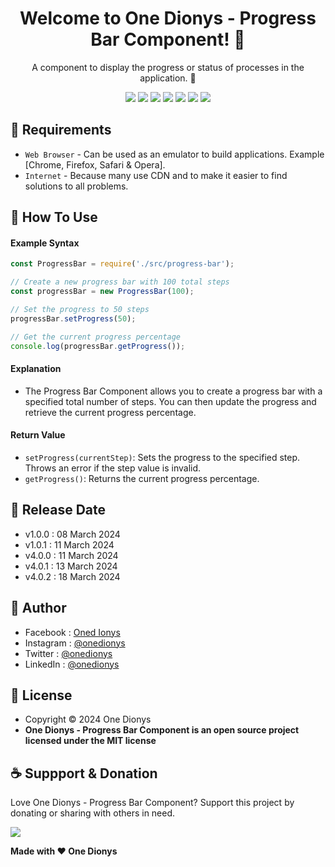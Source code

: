 <h1 align="center">Welcome to One Dionys - Progress Bar Component! 👋 </h1>

<p align="center">A component to display the progress or status of processes in the application. 💖 </p>

<p align="center">
<img src="https://img.shields.io/github/contributors/onedionys/onedionys-progress-bar-component?style=flat-square">
<img src="https://img.shields.io/github/issues/onedionys/onedionys-progress-bar-component?style=flat-square">
<img src="https://img.shields.io/github/stars/onedionys/onedionys-progress-bar-component?style=flat-square"> 
<img src="https://img.shields.io/github/forks/onedionys/onedionys-progress-bar-component?style=flat-square">
<img src="https://img.shields.io/github/last-commit/onedionys/onedionys-progress-bar-component.svg?style=flat-square">
<img src="https://img.shields.io/github/languages/code-size/onedionys/onedionys-progress-bar-component?style=flat-square">
<img src="https://img.shields.io/github/license/onedionys/onedionys-progress-bar-component?style=flat-square">
</p>

## 💾 Requirements

* `Web Browser` - Can be used as an emulator to build applications. Example [Chrome, Firefox, Safari & Opera].
* `Internet` - Because many use CDN and to make it easier to find solutions to all problems.

## 🎯 How To Use

#### Example Syntax

```javascript
const ProgressBar = require('./src/progress-bar');

// Create a new progress bar with 100 total steps
const progressBar = new ProgressBar(100);

// Set the progress to 50 steps
progressBar.setProgress(50);

// Get the current progress percentage
console.log(progressBar.getProgress());
```

#### Explanation

* The Progress Bar Component allows you to create a progress bar with a specified total number of steps. You can then update the progress and retrieve the current progress percentage.

#### Return Value

* `setProgress(currentStep)`: Sets the progress to the specified step. Throws an error if the step value is invalid.
* `getProgress()`: Returns the current progress percentage.

## 📆 Release Date

* v1.0.0 : 08 March 2024
* v1.0.1 : 11 March 2024
* v4.0.0 : 11 March 2024
* v4.0.1 : 13 March 2024
* v4.0.2 : 18 March 2024

## 🧑 Author

* Facebook : <a href="https://www.facebook.com/theonedionys"> Oned Ionys</a>
* Instagram : <a href="https://www.instagram.com/onedionys/"> @onedionys</a>
* Twitter : <a href="https://twitter.com/onedionys"> @onedionys</a>
* LinkedIn :  <a href="https://www.linkedin.com/in/onedionys/"> @onedionys</a>

## 📝 License

* Copyright © 2024 One Dionys
* **One Dionys - Progress Bar Component is an open source project licensed under the MIT license**

## ☕️ Suppport & Donation

Love One Dionys - Progress Bar Component? Support this project by donating or sharing with others in need.

<a href="https://www.buymeacoffee.com/onedionys"><img src="https://img.shields.io/badge/Buy_Me_A_Coffee-FFDD00?style=for-the-badge&logo=buy-me-a-coffee&logoColor=black"/> </a>

**Made with ❤️ One Dionys**

